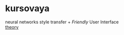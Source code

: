 # kursovaya
neural networks style transfer + _Friendly_ User Interface  
[theory](https://arxiv.org/abs/1508.06576)
